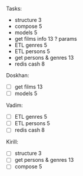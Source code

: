 Tasks:
- structure 3
- compose 5
- models 5
- get films info 13 ? params
- ETL genres 5
- ETL persons 5
- get persons & genres 13
- redis cash 8

Doskhan:
- [ ] get films 13
- [ ] models 5

Vadim:

- [ ] ETL genres 5
- [ ] ETL persons 5
- [ ] redis cash 8

Kirill:
- [ ] structure 3
- [ ] get persons & genres 13
- [ ] compose 5
